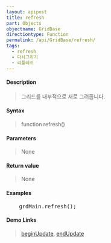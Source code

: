 ```yaml
---
layout: apipost
title: refresh
part: Objects
objectname: GridBase
directiontype: Function
permalink: /api/GridBase/refresh/
tags:
  - refresh
  - 다시그리기
  - 리플레쉬
---
```



#### Description

> 그리드를 내부적으로 새로 그려줍니다. 

#### Syntax

> function refresh()

#### Parameters

> None

#### Return value

> None

#### Examples 

<pre class="prettyprint">
    grdMain.refresh();
</pre>

#### Demo Links
> [beginUpdate](/api/GridBase/beginUpdate), [endUpdate](/api/GridBase/endUpdate)